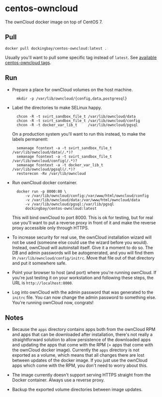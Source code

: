 centos-owncloud
===============

The ownCloud docker image on top of CentOS 7.

Pull
----

    docker pull dockingbay/centos-owncloud:latest .

Usually you'll want to pull some specific tag instead of `latest`. See
[available centos-owncloud tags](https://registry.hub.docker.com/u/dockingbay/centos-owncloud/tags/manage/).

Run
---

* Prepare a place for ownCloud volumes on the host machine.

        mkdir -p /var/lib/owncloud/{config,data,postgresql}

* Label the directories to make SELinux happy.

        chcon -R -t svirt_sandbox_file_t /var/lib/owncloud/data
        chcon -R -t svirt_sandbox_file_t /var/lib/owncloud/config
        chcon -R -t docker_var_lib_t     /var/lib/owncloud/pgsql

  On a production system you'll want to run this instead, to make the
  labels permanent:

        semanage fcontext -a -t svirt_sandbox_file_t /var/lib/owncloud/data(/.*)?
        semanage fcontext -a -t svirt_sandbox_file_t /var/lib/owncloud/config(/.*)?
        semanage fcontext -a -t docker_var_lib_t /var/lib/owncloud/pgsql(/.*)?
        restorecon -Rv /var/lib/owncloud

* Run ownCloud docker container.

        docker run -p 8000:80 \
            -v /var/lib/owncloud/config:/var/www/html/owncloud/config
            -v /var/lib/owncloud/data:/var/www/html/owncloud/data
            -v /var/lib/owncloud/pgsql:/var/lib/pgsql
            dockingbay/centos-owncloud:latest

  This will bind ownCloud to port 8000. This is ok for testing, but
  for real use you'll want to put a reverse proxy in front of it and
  make the reverse proxy accessible only through HTTPS.

* To increase security for real use, the ownCloud installation wizard
  will not be used (someone else could use the wizard before you
  would). Instead, ownCloud will autoinstall itself. Give it a moment
  to do so. The DB and admin passwords will be autogenerated, and you
  will find them in `/var/lib/owncloud/config/initrc`. Move that file
  out of that directory and put it somewhere safe.

* Point your browser to host (and port) where you're running
  ownCloud. If you're just testing it on your workstation and
  following these steps, the URL is `http://localhost:8000`.

* Log into ownCloud with the admin password that was generated to the
  `initrc` file. You can now change the admin password to something
  else. You're running ownCloud now, congrats!

Notes
-----

* Because the `apps` directory contains apps both from the ownCloud
  RPM and apps that can be downloaded after installation, there's not
  really a straightforward solution to allow persistence of the
  downloaded apps and updating the apps that come with the RPM (= apps
  that come with the ownCloud docker image). Currently the `apps`
  directory is not exported as a volume, which means that all changes
  there are lost between updates of the docker image. If you just use
  the ownCloud apps which come with the RPM, you don't need to worry
  about this.

* The image currently doesn't support serving HTTPS straight from the
  Docker container. Always use a reverse proxy.

* Backup the exported volume directories between image updates.
